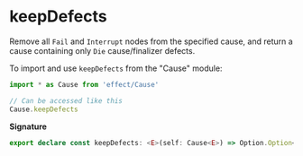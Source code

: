 # keepDefects

Remove all `Fail` and `Interrupt` nodes from the specified cause, and return
a cause containing only `Die` cause/finalizer defects.

To import and use `keepDefects` from the "Cause" module:

```ts
import * as Cause from 'effect/Cause'

// Can be accessed like this
Cause.keepDefects
```

**Signature**

```ts
export declare const keepDefects: <E>(self: Cause<E>) => Option.Option<Cause<never>>
```
